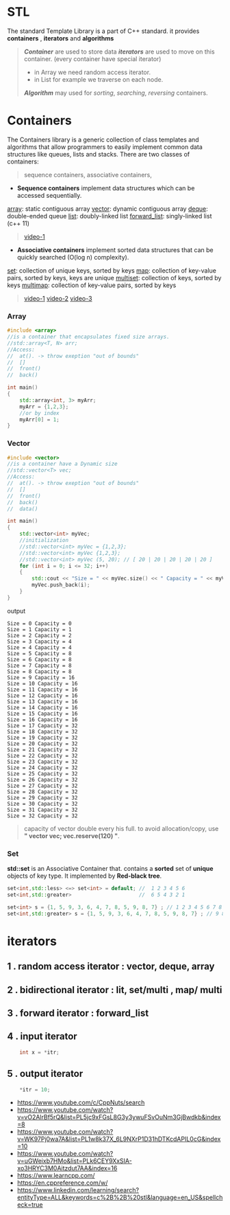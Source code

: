 # STL

The standard Template Library is a part of C++ standard. it provides  **containers** , **iterators**  and  **algorithms**

> ***Container*** are used to store data
> ***iterators*** are used to move on this container. (every container have special iterator)
> - in Array we need random access iterator.
> - in List for example we traverse on each node.
> 
> ***Algorithm*** may used for *sorting*, *searching*, *reversing* containers.

# Containers
The Containers library is a generic collection of class templates and algorithms that allow programmers to easily implement common data structures like queues, lists and stacks. There are two classes of containers:
>  sequence containers,
>  associative containers,

- **Sequence containers** implement data structures which can be accessed sequentially.
 
[array](https://en.cppreference.com/w/cpp/container/array): static contiguous array
[vector](https://en.cppreference.com/w/cpp/container/vector): dynamic contiguous array
[deque](https://en.cppreference.com/w/cpp/container/deque): double-ended queue
[list](https://en.cppreference.com/w/cpp/container/list): doubly-linked list
[forward_list](https://en.cppreference.com/w/cpp/container/forward_list): singly-linked list (c++ 11)

> [video-1](https://www.youtube.com/watch?v=gxZJ5JNuWMY)

- **Associative containers** implement sorted data structures that can be quickly searched (O(log n) complexity).

[set](https://en.cppreference.com/w/cpp/container/set): collection of unique keys, sorted by keys
[map](https://en.cppreference.com/w/cpp/container/map): collection of key-value pairs, sorted by keys, keys are unique
[multiset](https://en.cppreference.com/w/cpp/container/multiset): collection of keys, sorted by keys
[multimap](https://en.cppreference.com/w/cpp/container/multimap): collection of key-value pairs, sorted by keys

> [video-1](https://www.youtube.com/watch?v=TCu76SYmVCg)
> [video-2](https://www.youtube.com/watch?v=6iyzPed7FrM)
> [video-3](https://www.youtube.com/watch?v=87nl4J5mc-s)

### Array
```cpp
#include <array>
//is a container that encapsulates fixed size arrays.
//std::array<T, N> arr;
//Access:
//	at(). -> throw exeption "out of bounds"
//	[]
//	front()
//	back()

int main()
{
	std::array<int, 3> myArr;
	myArr = {1,2,3};
	//or by index
	myArr[0] = 1;
}
```

### Vector
```cpp
#include <vector>
//is a container have a Dynamic size
//std::vector<T> vec;
//Access:
//	at(). -> throw exeption "out of bounds"
//	[]
//	front()
//	back()
//	data()

int main()
{
	std::vector<int> myVec;
	//initialization
	//std::vector<int> myVec = {1,2,3};
	//std::vector<int> myVec {1,2,3};
	//std::vector<int> myVec (5, 20); // [ 20 | 20 | 20 | 20 | 20 ]
	for (int i = 0; i <= 32; i++)
	{
		std::cout << "Size = " << myVec.size() << " Capacity = " << myVec.capacity() << std::endl;
		myVec.push_back(i);
	}
}
```

output
```
Size = 0 Capacity = 0
Size = 1 Capacity = 1
Size = 2 Capacity = 2
Size = 3 Capacity = 4
Size = 4 Capacity = 4
Size = 5 Capacity = 8
Size = 6 Capacity = 8
Size = 7 Capacity = 8
Size = 8 Capacity = 8
Size = 9 Capacity = 16
Size = 10 Capacity = 16
Size = 11 Capacity = 16
Size = 12 Capacity = 16
Size = 13 Capacity = 16
Size = 14 Capacity = 16
Size = 15 Capacity = 16
Size = 16 Capacity = 16
Size = 17 Capacity = 32
Size = 18 Capacity = 32
Size = 19 Capacity = 32
Size = 20 Capacity = 32
Size = 21 Capacity = 32
Size = 22 Capacity = 32
Size = 23 Capacity = 32
Size = 24 Capacity = 32
Size = 25 Capacity = 32
Size = 26 Capacity = 32
Size = 27 Capacity = 32
Size = 28 Capacity = 32
Size = 29 Capacity = 32
Size = 30 Capacity = 32
Size = 31 Capacity = 32
Size = 32 Capacity = 32
```
> capacity of vector double every his full.
> to avoid allocation/copy, use **" vector<int> vec; vec.reserve(120) "**.

### Set
**std::set<T>** is an Associative Container that. contains a **sorted** set of **unique** objects of key type.
It implemented by **Red-black tree**.
```cpp
set<int,std::less> <=> set<int> = default; //  1 2 3 4 5 6
set<int,std::greater>                      //  6 5 4 3 2 1

set<int> s = {1, 5, 9, 3, 6, 4, 7, 8, 5, 9, 8, 7} ; // 1 2 3 4 5 6 7 8 9
set<int,std::greater> s = {1, 5, 9, 3, 6, 4, 7, 8, 5, 9, 8, 7} ; // 9 8 7 6 5 4 3 2 1  
```

# iterators

## 1 . random access iterator : vector, deque, array

## 2 . bidirectional iterator : lit, set/multi , map/ multi

## 3 . forward iterator : forward_list

## 4 . input iterator
```cpp
	int x = *itr;
```

## 5 . output iterator
```cpp
	*itr = 10;
```
- https://www.youtube.com/c/CppNuts/search
- https://www.youtube.com/watch?v=vO2AlrBf5rQ&list=PL5jc9xFGsL8G3y3ywuFSvOuNm3GjBwdkb&index=8
- https://www.youtube.com/watch?v=WK97Pj0wa7A&list=PL1w8k37X_6L9NXrP1D31hDTKcdAPIL0cG&index=10
- https://www.youtube.com/watch?v=uGWeixb7HMo&list=PLk6CEY9XxSIA-xo3HRYC3M0Aitzdut7AA&index=16
- https://www.learncpp.com/
- https://en.cppreference.com/w/
- https://www.linkedin.com/learning/search?entityType=ALL&keywords=c%2B%2B%20stl&language=en_US&spellcheck=true



